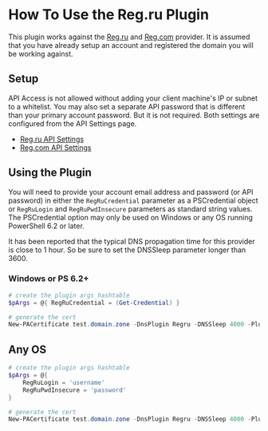 # How To Use the Reg.ru Plugin

This plugin works against the [Reg.ru](https://reg.ru) and [Reg.com](https://reg.com) provider.
It is assumed that you have already setup an account and registered the domain you will be working against.

## Setup

API Access is not allowed without adding your client machine's IP or subnet to a whitelist. You may also set a separate API password that is different than your primary account password. But it is not required. Both settings are configured from the API Settings page.

- [Reg.ru API Settings](https://www.reg.ru/user/account/#/settings/api/)
- [Reg.com API Settings](https://www.reg.com/user/account/#/settings/api/)

## Using the Plugin

You will need to provide your account email address and password (or API password) in either the `RegRuCredential` parameter as a PSCredential object or `RegRuLogin` and `RegRuPwdInsecure` parameters as standard string values. The PSCredential option may only be used on Windows or any OS running PowerShell 6.2 or later.

It has been reported that the typical DNS propagation time for this provider is close to 1 hour. So be sure to set the DNSSleep parameter longer than 3600.

### Windows or PS 6.2+

```powershell
# create the plugin args hashtable
$pArgs = @{ RegRuCredential = (Get-Credential) }

# generate the cert
New-PACertificate test.domain.zone -DnsPlugin Regru -DNSSleep 4000 -PluginArgs $pArgs
```

## Any OS

```powershell
# create the plugin args hashtable
$pArgs = @{
    RegRuLogin = 'username'
    RegRuPwdInsecure = 'password'
}

# generate the cert
New-PACertificate test.domain.zone -DnsPlugin Regru -DNSSleep 4000 -PluginArgs $pArgs
```
